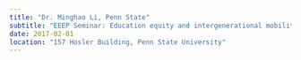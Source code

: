 ```yaml
---
title: "Dr. Minghao Li, Penn State"
subtitle: "EEEP Seminar: Education equity and intergenerational mobility: Quasi-experimental evidence from court-ordered school finance reforms"
date: 2017-02-01
location: "157 Hosler Building, Penn State University"
---
```


